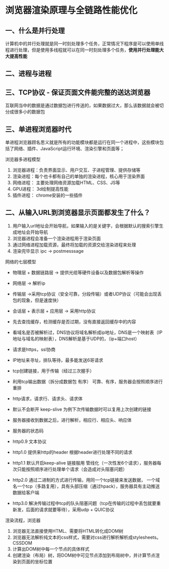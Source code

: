 # 浏览器渲染原理与全链路性能优化

## 一、什么是并行处理

计算机中的并⾏处理就是同⼀时刻处理多个任务，正常情况下程序是可以使用单线程进行处理，但是使用多线程就可以在同一时刻处理多个任务，**使用并行处理能大大提高性能**

## 二、进程与进程





## 三、TCP协议 - 保证页面文件能完整的送达浏览器

互联网当中的数据是通过数据包进行传送的，如果数据过大，那么该数据就会被切分成很多小的数据包

## 三、单进程浏览器时代

单进程浏览器顾名思义就是所有的功能模块都是运行在同一个进程中，这些模块包括了⽹络、插件、JavaScript运⾏环境、渲染引擎和⻚⾯等；

浏览器多进程模型

1. 浏览器进程：负责界面显示、用户交互、子进程管理、提供存储等
2. 渲染进程：每个也卡都有自己的单独的渲染进程，核心用于渲染界面
3. 网络进程： 主要处理网络资源加载HTML、CSS、JS等
4. GPU进程： 3d绘制提高性能
5. 插件进程： chrome安装的一些插件

## 二、从输入URL到浏览器显示页面都发生了什么？

1. 用户输入url地址会开始导航，如果输入的是关键字，会根据默认的搜索引擎生成地址会开始导航
2. 浏览器进程会准备一个渲染进程用于渲染页面
3. 通过网络进程加载资源，最终将加载的资源交给渲染进程来处理
4. 渲染完毕显示  ipc -> postmesssage


网络的七层模型

+ 物理层 + 数据链路层 -> 提供光缆等硬件设备以及数据包解析等操作
+ 网络层 -> 解析ip
+ 传输层 ->采用tcp协议（安全可靠，分段传输）或者UDP协议（可能会出现丢包的现象，但是速度快）
+ 会话层 + 表示层 + 应用层 -> 采用http协议


+ 先去查找缓存，检测缓存是否过期，没有直接返回缓存中的内容
+ 看域名是否被解析过，DNS协议将域名解析成ip地址，DNS是一个映射表（IP地址与域名的映射表），DNS解析是基于UDP的，（ip+端口host）
+ 请求是https，ssl协商
+ IP地址来寻址，排队等待，最多能发送6哥请求
+ tcp创建链接，用于传输（经过三次握手）
+ 利用tcp输出数据（拆分成数据包 有序） 可靠、有序，服务器会按照顺序进行重排
+ http请求，请求行、请求头、请求体
+ 默认不会断开 keep-slive 为例下次传输数据时可以复用上次创建的链接
+ 服务器接收到数据之后，进行解析，相应行、相应头、响应体
+ 服务器的状态码


+ http0.9 文本协议
+ http1.0 提供来http的header 根据header进行处理不同的请求
+ http1.1 默认开启keep-alive 链接服用 管线化（一次性发6个请求），服务器每次只能按照顺序进行处理单个请求（会造成对头阻塞问题）
+ http2.0 通过二进制的方式进行传输，用同一个tcp链接来发送数据， 一个域名一个tcp（多路复用），具有头部压缩（通过hpack），服务器具有主动推送数据给客户端
+ http3.0 解决传输过程中tcp的队头阻塞问题（tcp在传输的过程中丢包就要重新发，后面的请求就要等待），采用udp + QUIC协议


渲染流程，浏览器

1. 浏览器无法直接使用HTML、需要将HTML转化成DOM树
2. 浏览器无法解析纯文本的css样式，需要对css进行解析解析成stylesheets。CSSDOM
3. 计算出DOM树中每一个节点的具体样式
4. 创建渲染（布局）树，将DOM树中可见节点添加到布局树中，并计算节点渲染到页面的坐标位置
